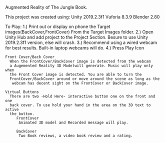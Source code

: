Augmented Reality of The Jungle Book.

 

This project was created using: 
  Unity 2019.2.3f1
  Vuforia 8.3.9
  Blender 2.80
  
To Play:
  1.) Print out or display on phone the Target images(BackCover,FrontCover)
      From the Target Images folder.
  2.) Open Unity Hub and add project to the Project Section. 
      Besure to use Unity 2019.2.3f1 version, else will crash.
  3.) Recommend using a wired webcam for best results.
      Built-in laptop webcams will do.
  4.) Press Play Icon
     
    Front Cover/Back Cover
      When the FrontCover/BackCover image is detected from the webcam 
      a Augemented Reality 3D Modelwill generate. Music will play only when 
      the Front Cover image is detected. You are able to turn the 
      FrontCover/BackCover around or move around the scene as long as the  
       webcam has decent sight on the FrontCover or BackCover image.
    
    Virtual Buttons
      There are two -Hold Here- interactive button one on the front and one 
      back cover. To use hold your hand in the area on the 3D text to active
      the button.
         FrontCover
          Animated 3D model and Recorded message will play.
         
         BackCover
          Two Book reviews, a video book review and a rating.
      
   
